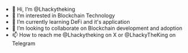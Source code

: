 - 👋 Hi, I’m @Lhackytheking
- 👀 I’m interested in Blockchain Technology 
- 🌱 I’m currently learning DeFi and it's application 
- 💞️ I’m looking to collaborate on Blockchain development and adoption 
- 📫 How to reach me @Lhackytheking on X or @LhackyTheKing on Telegram 

<!---
Lhackytheking/Lhackytheking is a ✨ special ✨ repository because its `README.md` (this file) appears on your GitHub profile.
You can click the Preview link to take a look at your changes.
--->
